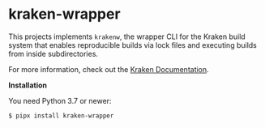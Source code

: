 # kraken-wrapper

This projects implements `krakenw`, the wrapper CLI for the Kraken build system that enables reproducible builds
via lock files and executing builds from inside subdirectories.

For more information, check out the [Kraken Documentation](https://kraken-build.github.io/docs/).

__Installation__

You need Python 3.7 or newer:

    $ pipx install kraken-wrapper
